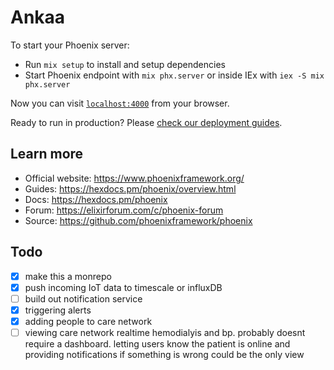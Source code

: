 # Ankaa

To start your Phoenix server:

- Run `mix setup` to install and setup dependencies
- Start Phoenix endpoint with `mix phx.server` or inside IEx with `iex -S mix phx.server`

Now you can visit [`localhost:4000`](http://localhost:4000) from your browser.

Ready to run in production? Please [check our deployment guides](https://hexdocs.pm/phoenix/deployment.html).

## Learn more

- Official website: https://www.phoenixframework.org/
- Guides: https://hexdocs.pm/phoenix/overview.html
- Docs: https://hexdocs.pm/phoenix
- Forum: https://elixirforum.com/c/phoenix-forum
- Source: https://github.com/phoenixframework/phoenix

## Todo

- [x] make this a monrepo
- [x] push incoming IoT data to timescale or influxDB
- [ ] build out notification service
- [x] triggering alerts
- [x] adding people to care network
- [ ] viewing care network realtime hemodialyis and bp. probably doesnt require a dashboard. letting users know the patient is online and providing notifications if something is wrong could be the only view
